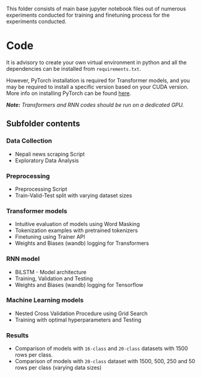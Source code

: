 This folder consists of main base jupyter notebook files out of numerous experiments conducted for training and finetuning process for the experiments conducted.

# Code

It is advisory to create your own virtual environment in python and all the dependencies can be installed from `requirements.txt`.

However, PyTorch installation is required for Transformer models, and you may be required to install a specific version based on your CUDA version. More info on installing PyTorch can be found [here](https://pytorch.org/get-started/locally).

_**Note:** Transformers and RNN codes should be run on a dedicated GPU._

## Subfolder contents

### Data Collection

* Nepali news scraping Script
* Exploratory Data Analysis

### Preprocessing

* Preprocessing Script
* Train-Valid-Test split with varying dataset sizes

### Transformer models

* Intuitive evaluation of models using Word Masking
* Tokenization examples with pretrained tokenizers
* Finetuning using Trainer API
* Weights and Biases (wandb) logging for Transformers

### RNN model

* BiLSTM - Model architecture
* Training, Validation and Testing
* Weights and Biases (wandb) logging for Tensorflow

### Machine Learning models

* Nested Cross Validation Procedure using Grid Search
* Training with optimal hyperparameters and Testing

### Results

* Comparison of models with `16-class` and `20-class` datasets with 1500 rows per class.
* Comparison of models with `20-class` dataset with 1500, 500, 250 and 50 rows per class (varying data sizes)
